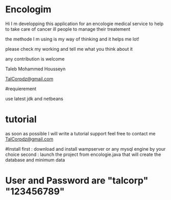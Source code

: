 # Encologim

Hi I m developping this application for an encologie medical service to help to take care of cancer ill people to manage their treatement

the methode I m using is my way of thinking and it helps me lot!

please check my working and tell me what you think about it 

any contribution is welcome

Taleb Mohammed Housseyn

TalCorpdz@gmail.com

#requierement

use latest jdk and netbeans 

# tutorial

as soon as possible I will write a tutorial support
feel free to contact me TalCorpdz@gmail.com

#Install
  first : download and install wampserver or any mysql engine by your choice
  second : launch the project from encologie.java  that will create the database and minimum data

# User and Password are    "talcorp"  "123456789"
